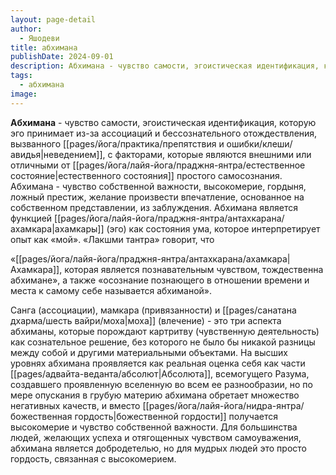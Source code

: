 ```yaml
---
layout: page-detail
author:
  - Яшодеви
title: абхимана
publishDate: 2024-09-01
description: Абхимана - чувство самости, эгоистическая идентификация, которую эго принимает из-за ассоциаций и бессознательного отождествления, вызванного неведением, с факторами, которые являются внешними или отличными от естественного состояния простого самосознания;
tags:
  - абхимана
image:
---
```

**Абхимана** - чувство самости, эгоистическая идентификация, которую эго принимает из-за ассоциаций и бессознательного отождествления, вызванного [[pages/йога/практика/препятствия и ошибки/клеши/авидья|неведением]], с факторами, которые являются внешними или отличными от [[pages/йога/лайя-йога/праджня-янтра/естественное состояние|естественного состояния]] простого самосознания.
Абхимана - чувство собственной важности, высокомерие, гордыня, ложный престиж, желание произвести впечатление, основанное на собственном представлении, из заблуждения.
Абхимана является функцией [[pages/йога/лайя-йога/праджня-янтра/антахкарана/ахамкара|ахамкары]] (эго) как состояния ума, которое интерпретирует опыт как «мой». «Лакшми тантра» говорит, что 

«[[pages/йога/лайя-йога/праджня-янтра/антахкарана/ахамкара|Ахамкара]], которая является познавательным чувством, тождественна абхимане», а также «осознание познающего в отношении времени и места к самому себе называется абхиманой».

Санга (ассоциации), мамкара (привязанности) и [[pages/санатана дхарма/шесть вайри/моха|моха]] (влечение) - это три аспекта абхиманы, которые порождают картритву (чувственную деятельность) как сознательное решение, без которого не было бы никакой разницы между собой и другими материальными объектами. 
На высших уровнях абхимана проявляется как реальная оценка себя как части [[pages/адвайта-веданта/абсолют|Абсолюта]], всемогущего Разума, создавшего проявленную вселенную во всем ее разнообразии, но по мере опускания в грубую материю абхимана обретает множество негативных качеств, и вместо [[pages/йога/лайя-йога/нидра-янтра/божественная гордость|божественной гордости]] получается высокомерие и чувство собственной важности. Для большинства людей, желающих успеха и отягощенных чувством самоуважения, абхимана является добродетелью, но для мудрых людей это просто гордость, связанная с высокомерием.

